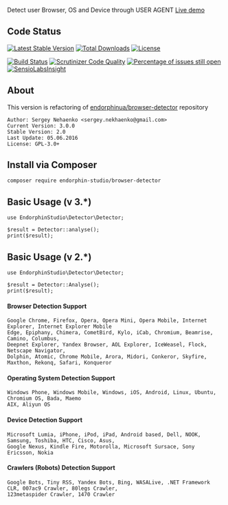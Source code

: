 Detect user Browser, OS and Device through USER AGENT
[Live demo](http://detector.endorphin-studio.ru/demo/)

## Code Status
[![Latest Stable Version](https://poser.pugx.org/endorphin-studio/browser-detector/v/stable)](https://packagist.org/packages/endorphin-studio/browser-detector)
[![Total Downloads](https://poser.pugx.org/endorphin-studio/browser-detector/downloads)](https://packagist.org/packages/endorphin-studio/browser-detector)
[![License](https://poser.pugx.org/endorphin-studio/browser-detector/license)](https://packagist.org/packages/endorphin-studio/browser-detector)


[![Build Status](https://travis-ci.org/endorphin-studio/browser-detector.svg?branch=3.0.0)](https://travis-ci.org/endorphin-studio/browser-detector)
[![Scrutinizer Code Quality](https://scrutinizer-ci.com/g/endorphin-studio/browser-detector/badges/quality-score.png?b=3.0.0)](https://scrutinizer-ci.com/g/endorphin-studio/browser-detector/?branch=3.0.0)
[![Percentage of issues still open](http://isitmaintained.com/badge/open/endorphin-studio/browser-detector.svg)](http://isitmaintained.com/project/endorphin-studio/browser-detector "Percentage of issues still open")
[![SensioLabsInsight](https://insight.sensiolabs.com/projects/80f8b2e1-434d-43b3-97ab-d77c9cc4b1ef/mini.png)](https://insight.sensiolabs.com/projects/80f8b2e1-434d-43b3-97ab-d77c9cc4b1ef)

## About
This version is refactoring of [endorphinua/browser-detector](https://github.com/endorphinua/browser-detector) repository

	Author: Sergey Nehaenko <sergey.nekhaenko@gmail.com>
	Current Version: 3.0.0
	Stable Version: 2.0
	Last Update: 05.06.2016
	License: GPL-3.0+

## Install via Composer
    composer require endorphin-studio/browser-detector

## Basic Usage (v 3.*)

    use EndorphinStudio\Detector\Detector;

    $result = Detector::analyse();
    print($result);

## Basic Usage (v 2.*)

    use EndorphinStudio\Detector\Detector;

    $result = Detector::Analyse();
    print($result);

#### Browser Detection Support

    Google Chrome, Firefox, Opera, Opera Mini, Opera Mobile, Internet Explorer, Internet Explorer Mobile
    Edge, Epiphany, Chimera, CometBird, Kylo, iCab, Chromium, Beamrise, Camino, Columbus,
    Deepnet Explorer, Yandex Browser, AOL Explorer, IceWeasel, Flock, Netscape Navigator,
    Dolphin, Atomic, Chrome Mobile, Arora, Midori, Conkeror, Skyfire, Maxthon, Rekonq, Safari, Konqueror

#### Operating System Detection Support

    Windows Phone, Windows Mobile, Windows, iOS, Android, Linux, Ubuntu, Chromium OS, Bada, Maemo
    AIX, Aliyun OS

#### Device Detection Support

    Microsoft Lumia, iPhone, iPod, iPad, Android based, Dell, NOOK, Samsung, Toshiba, HTC, Cisco, Asus,
    Google Nexus, Kindle Fire, Motorolla, Microsoft Sursace, Sony Ericsson, Nokia

#### Crawlers (Robots) Detection Support

    Google Bots, Tiny RSS, Yandex Bots, Bing, WASALive, .NET Framework CLR, 007ac9 Crawler, 80legs Crawler,
    123metaspider Crawler, 1470 Crawler
